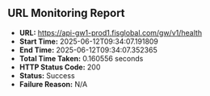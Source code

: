 ## URL Monitoring Report

- **URL:** https://api-gw1-prod1.fisglobal.com/gw/v1/health
- **Start Time:** 2025-06-12T09:34:07.191809
- **End Time:** 2025-06-12T09:34:07.352365
- **Total Time Taken:** 0.160556 seconds
- **HTTP Status Code:** 200
- **Status:** Success
- **Failure Reason:** N/A
